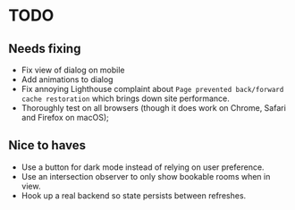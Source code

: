 # TODO

## Needs fixing
- Fix view of dialog on mobile
- Add animations to dialog
- Fix annoying Lighthouse complaint about `Page prevented back/forward cache
  restoration` which brings down site performance.
- Thoroughly test on all browsers (though it does work on Chrome, Safari and
  Firefox on macOS);

## Nice to haves
- Use a button for dark mode instead of relying on user preference.
- Use an intersection observer to only show bookable rooms when in view.
- Hook up a real backend so state persists between refreshes.
